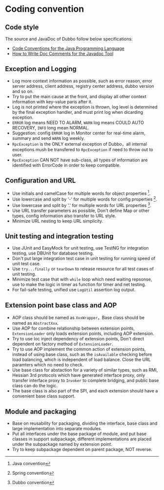 # Coding convention

## Code style

The source and JavaDoc of Dubbo follow below specifications:

* [Code Conventions for the Java Programming Language](http://www.oracle.com/technetwork/java/codeconvtoc-136057.html)
* [How to Write Doc Comments for the Javadoc Tool](http://www.oracle.com/technetwork/java/javase/documentation/index-137868.html)

## Exception and Logging

* Log more context information as possible, such as error reason, error server address, client address, registry center address, dubbo version and so on.
* Try to put the main cause at the front, and display all other context information with key-value paris after it.
* Log is not printed where the exception is thrown, log level is determined by the final exception handler, and must print log when dicarding exception.
* `ERROR` log means NEED TO ALARM, `WARN` log means COULD AUTO RECOVERY, `INFO` long mean NORMAL.
* Suggestion: config `ERROR` log in Monitor center for real-time alarm, summary and send `WARN` log weekly.
* `RpcException` is the ONLY external exception of Dubbo，all internal exceptions mush be transfered to `RpcException` if need to throw out to user.
* `RpcException` CAN NOT have sub-class, all types of information are identified with ErrorCode in order to keep compatible.

## Configuration and URL

* Use initials and camelCase for multiple words for object properties [^1].
* Use lowercase and split by '-' for multiple words for config properties [^2].
* Use lowercase and split by '.' for multiple words for URL properties [^3].
* Use URL transfer parameters as possible, Don't define Map or other types, config information also transfer to URL style.
* Minimize URL nesting to keep URL simplicity.

## Unit testing and integration testing

* Use JUnit and EasyMock for unit testing, use TestNG for integration testing, use DBUnit for database testing.
* Don't put large integration test case in unit testing for running speed of unit test case.
* Use `try...finally` or `tearDown` to release resource for all test cases of unit testing.
* Minimize test case that with `while` loop which need waiting repsonse, use to make the logic in timer as function for timer and net testing.
* For fail-safe testing, unified use `LogUtil` assertion log output.

## Extension point base class and AOP

* AOP class should be named as `XxxWrapper`，Base class should be named as `AbstractXxx`.
* Use AOP for combine relationship between extension points, `ExtensionLoader` only loads extension points, including AOP extension.
* Try to use Ioc inject dependency of extension points, Don't direct dependent on factory method of `ExtensionLoader`.
* Try to use AOP implement the common action of extension points, instead of using base class, such as the `isAvailable` checking before load balancing, which is independent of load balance. Close the URL paramters which no need to check.
* Use base class for abstaction for a variety of similar types, such as RMI, Hessian 3rd protocols which have generated interface proxy, only transfer interface proxy to `Invoker` to complete bridging, and public base class can do the logic.
* The base class is also part of the SPI, and each extension should have a convenient base class support.

## Module and packaging

* Base on reusability for packaging, dividing the interface, base class and large implementation into separate modules.
* Put all interfaces under the base package of module, and put base classes in support subpackage, different implementations are placed under the subpackage named by extension point.
* Try to keep subpackage dependent on parent package, NOT reverse.

[^1]: Java convention
[^2]: Spring convention
[^3]: Dubbo convention